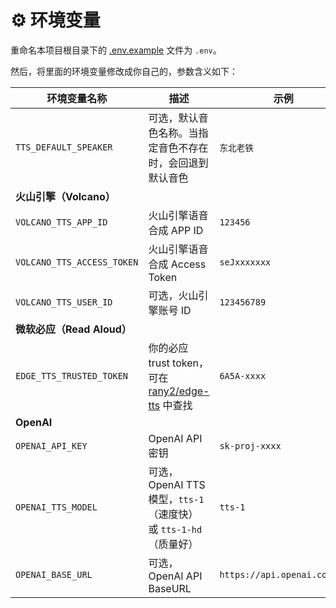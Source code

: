 # ⚙️ 环境变量

重命名本项目根目录下的 [.env.example](https://github.com/idootop/mi-gpt-tts/blob/main/.env.example) 文件为 `.env`。

然后，将里面的环境变量修改成你自己的，参数含义如下：

| 环境变量名称               | 描述                                                                                 | 示例                        |
| -------------------------- | ------------------------------------------------------------------------------------ | --------------------------- |
| `TTS_DEFAULT_SPEAKER`      | 可选，默认音色名称。当指定音色不存在时，会回退到默认音色                             | `东北老铁`                  |
| **火山引擎（Volcano）**    |                                                                                      |                             |
| `VOLCANO_TTS_APP_ID`       | 火山引擎语音合成 APP ID                                                              | `123456`                    |
| `VOLCANO_TTS_ACCESS_TOKEN` | 火山引擎语音合成 Access Token                                                        | `seJxxxxxxx`                |
| `VOLCANO_TTS_USER_ID`      | 可选，火山引擎账号 ID                                                                | `123456789`                 |
| **微软必应（Read Aloud）** |                                                                                      |                             |
| `EDGE_TTS_TRUSTED_TOKEN`   | 你的必应 trust token，可在[rany2/edge-tts](https://github.com/rany2/edge-tts) 中查找 | `6A5A-xxxx`                 |
| **OpenAI**                 |                                                                                      |                             |
| `OPENAI_API_KEY`           | OpenAI API 密钥                                                                      | `sk-proj-xxxx`              |
| `OPENAI_TTS_MODEL`         | 可选， OpenAI TTS 模型，`tts-1`（速度快） 或 `tts-1-hd`（质量好）                    | `tts-1`                     |
| `OPENAI_BASE_URL`          | 可选，OpenAI API BaseURL                                                             | `https://api.openai.com/v1` |
